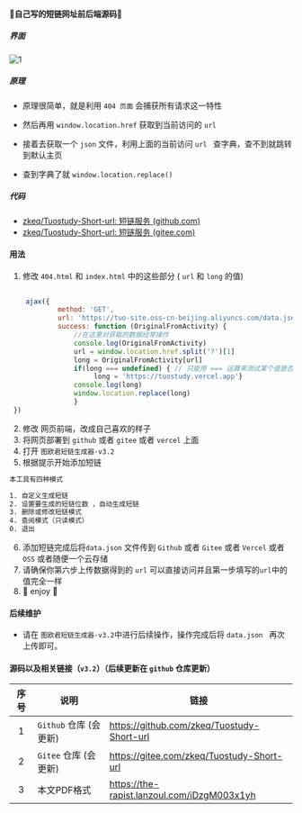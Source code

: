 #### 🚀自己写的短链网址前后端源码🚀

##### 界面

![1](https://p18.qhimg.com/t01220de52b24dc1415.png)

##### 原理

- 原理很简单，就是利用 `404 页面` 会捕获所有请求这一特性


- 然后再用 `window.location.href` 获取到当前访问的 `url`
- 接着去获取一个 `json` 文件，利用上面的当前访问 `url ` 查字典，查不到就跳转到默认主页
- 查到字典了就 `window.location.replace()`

##### 代码

- [zkeq/Tuostudy-Short-url: 短链服务 (github.com)](https://github.com/zkeq/Tuostudy-Short-url)
- [zkeq/Tuostudy-Short-url: 短链服务 (gitee.com)](https://gitee.com/zkeq/Tuostudy-Short-url)

#### 用法

1. 修改 `404.html` 和 `index.html` 中的这些部分 ( `url` 和 `long` 的值)

```javascript
   
    ajax({
            method: 'GET',
            url: 'https://tuo-site.oss-cn-beijing.aliyuncs.com/data.json',
            success: function (OriginalFromActivity) {
                //在这里对获取的数据经常操作
                console.log(OriginalFromActivity)
                url = window.location.href.split('?')[1]
                long = OriginalFromActivity[url]
                if(long === undefined) { // 只能用 === 运算来测试某个值是否是未定义的
                     long = 'https://tuostudy.vercel.app'}
                console.log(long)
                window.location.replace(long)
                }
 })
```

2. 修改 网页前端，改成自己喜欢的样子
3. 将网页部署到 `github` 或者 `gitee` 或者 `vercel` 上面
4. 打开 `图欧君短链生成器-v3.2`
5. 根据提示开始添加短链

```cmd
本工具有四种模式

1. 自定义生成短链
2. 设置要生成的短链位数 ，自动生成短链
3. 删除或修改短链模式
4. 查阅模式（只读模式）
0. 退出
```

6. 添加短链完成后将`data.json` 文件传到 `Github` 或者 `Gitee` 或者 `Vercel` 或者 `OSS` 或者随便一个云存储
7. 请确保你第六步上传数据得到的 `url` 可以直接访问并且第一步填写的`url`中的值完全一样
8. 🚀 enjoy 🚀

#### 后续维护

- 请在 `图欧君短链生成器-v3.2`中进行后续操作，操作完成后将 `data.json ` 再次上传即可。

#### 源码以及相关链接（`v3.2`）（后续更新在 `github` 仓库更新）

| 序号 | 说明                   | 链接                                       |
| :--: | ---------------------- | ------------------------------------------ |
|  1   | `Github` 仓库 (会更新) | https://github.com/zkeq/Tuostudy-Short-url |
|  2   | `Gitee` 仓库 (会更新)  | https://gitee.com/zkeq/Tuostudy-Short-url  |
|  3   | 本文PDF格式     | https://the-rapist.lanzoul.com/iDzgM003x1yh  |

